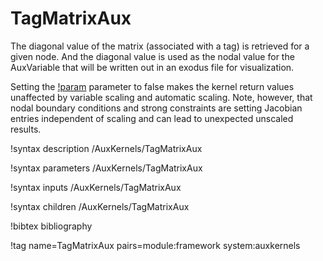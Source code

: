 # TagMatrixAux

The diagonal value of the matrix (associated with a tag) is retrieved for a given node.
And the diagonal value is used as the nodal value for the AuxVariable that will be
written out in an exodus file for visualization.

Setting the [!param](/AuxKernels/TagMatrixAux/scaled) parameter to false makes
the kernel return values unaffected by variable scaling and automatic scaling.
Note, however, that nodal boundary conditions and strong constraints are
setting Jacobian entries independent of scaling and can lead to unexpected
unscaled results.

!syntax description /AuxKernels/TagMatrixAux

!syntax parameters /AuxKernels/TagMatrixAux

!syntax inputs /AuxKernels/TagMatrixAux

!syntax children /AuxKernels/TagMatrixAux

!bibtex bibliography

!tag name=TagMatrixAux pairs=module:framework system:auxkernels
